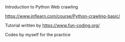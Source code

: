 Introduction to Python Web crawling

https://www.inflearn.com/course/Python-crawling-basic/

Tutorial written by https://www.fun-coding.org/

Codes by myself for the practice
